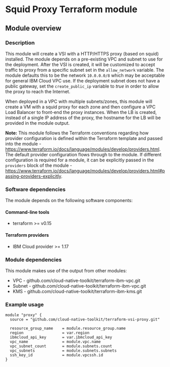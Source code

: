 # Squid Proxy Terraform module

## Module overview

### Description

This module will create a VSI with a HTTP/HTTPS proxy (based on squid) installed. The module depends on a pre-existing VPC and subnet to use for the deployment. After the VSI is created, it will be customized to accept traffic to proxy from a specific subnet set in the `allow_network` variable. The module defaults this to be the network `10.0.0.0/8` which may be acceptable for general IBM Cloud VPC use. If the deployment subnet does not have a public gateway, set the `create_public_ip` variable to *true* in order to allow the proxy to reach the Internet.

When deployed in a VPC with multiple subnets/zones, this module will create a VM with a squid proxy for each zone and then configure a VPC Load Balancer to front-end the proxy instances. When the LB is created, instead of a single IP address of the proxy, the hostname for the LB will be provided in the module output.

**Note:** This module follows the Terraform conventions regarding how provider configuration is defined within the Terraform template and passed into the module - <https://www.terraform.io/docs/language/modules/develop/providers.html>. The default provider configuration flows through to the module. If different configuration is required for a module, it can be explicitly passed in the `providers` block of the module - <https://www.terraform.io/docs/language/modules/develop/providers.html#passing-providers-explicitly>.

### Software dependencies

The module depends on the following software components:

#### Command-line tools

- terraform >= v0.15

#### Terraform providers

- IBM Cloud provider >= 1.17

### Module dependencies

This module makes use of the output from other modules:

- VPC - github.com/cloud-native-toolkit/terraform-ibm-vpc.git
- Subnet - github.com/cloud-native-toolkit/terraform-ibm-vpc.git
- KMS - github.com/cloud-native-toolkit/terraform-ibm-kms.git

### Example usage

```hcl-terraform
module "proxy" {
  source = "github.com/cloud-native-toolkit/terraform-vsi-proxy.git"

  resource_group_name    = module.resource_group.name
  region                 = var.region
  ibmcloud_api_key       = var.ibmcloud_api_key
  vpc_name               = module.vpc.name
  vpc_subnet_count       = module.subnets.count
  vpc_subnets            = module.subnets.subnets
  ssh_key_id             = module.vpcssh.id
}
```
